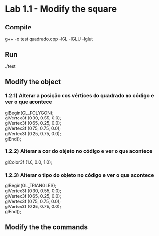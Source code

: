 # Lab 1.1 - Modify the square

## Compile
g++ -o test quadrado.cpp -lGL -lGLU -lglut

## Run
./test

## Modify the object

### 1.2.1) Alterar a posição dos vértices do quadrado no código e ver o que acontece

glBegin(GL_POLYGON);<br/>
      glVertex3f (0.30, 0.55, 0.0);<br/>
      glVertex3f (0.65, 0.25, 0.0);<br/>
      glVertex3f (0.75, 0.75, 0.0);<br/>
      glVertex3f (0.25, 0.75, 0.0);<br/>
glEnd();<br/>

### 1.2.2) Alterar a cor do objeto no código e ver o que acontece

glColor3f (1.0, 0.0, 1.0);

### 1.2.3) Alterar o tipo do objeto no código e ver o que acontece

glBegin(GL_TRIANGLES);<br/>
      glVertex3f (0.30, 0.55, 0.0);<br/>
      glVertex3f (0.65, 0.25, 0.0);<br/>
      glVertex3f (0.75, 0.75, 0.0);<br/>
      glVertex3f (0.25, 0.75, 0.0);<br/>
glEnd();<br/>

## Modify the the commands


